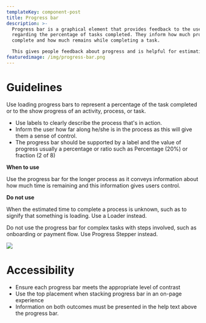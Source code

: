```yaml
---
templateKey: component-post
title: Progress bar
description: >-
  Progress bar is a graphical element that provides feedback to the user
  regarding the percentage of tasks completed. They inform how much progress is
  complete and how much remains while completing a task.

  This gives people feedback about progress and is helpful for estimating the amount of time before a task is completed.
featuredimage: /img/progress-bar.png
---
```

# **Guidelines**

Use loading progress bars to represent a percentage of the task completed or to the show progress of an activity, process, or task.

* Use labels to clearly describe the process that's in action.
* Inform the user how far along he/she is in the process as this will give them a sense of control.
* The progress bar should be supported by a label and the value of progress usually a percentage or ratio such as Percentage (20%) or fraction (2 of 8)

**When to use**

Use the progress bar for the longer process as it conveys information about how much time is remaining and this information gives users control.

**Do not use**

When the estimated time to complete a process is unknown, such as to signify that something is loading. Use a Loader instead.

Do not use the progress bar for complex tasks with steps involved, such as onboarding or payment flow. Use Progress Stepper instead.

![](/img/progress-bar.png)

# **Accessibility**



* Ensure each progress bar meets the appropriate level of contrast
* Use the top placement when stacking progress bar in an on-page experience
* Information on both outcomes must be presented in the help text above the progress bar.
